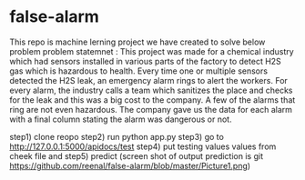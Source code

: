 # false-alarm
This repo is machine lerning project we have created to solve below problem
problem statemnet :
This project was made for a chemical industry which had sensors installed in various parts of the factory to detect H2S gas which is hazardous to health. Every time one or multiple sensors detected the H2S leak, an emergency alarm rings to alert the workers. For every alarm, the industry calls a team which sanitizes the place and checks for the leak and this was a big cost to the company. A few of the alarms that ring are not even hazardous. The company gave us the data for each alarm with a final column stating the alarm was dangerous or not.

step1) clone reopo 
step2) run python app.py 
step3) go to http://127.0.0.1:5000/apidocs/test
step4) put testing values values from cheek file and 
step5) predict (screen shot of output prediction is git  https://github.com/reenal/false-alarm/blob/master/Picture1.png)

